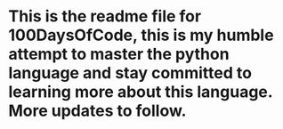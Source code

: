 # This is the readme file for 100DaysOfCode, this is my humble attempt to master the python language and stay committed to learning more about this language. More updates to follow. 
